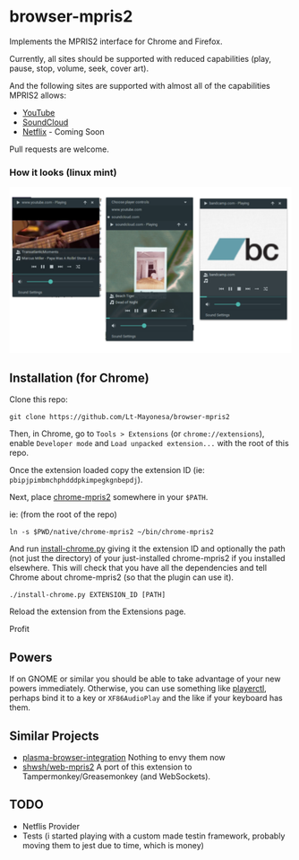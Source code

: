 # browser-mpris2
Implements the MPRIS2 interface for Chrome and Firefox.

Currently, all sites should be supported with reduced capabilities (play, pause, stop, volume, seek, cover art).

And the following sites are supported with almost all of the capabilities MPRIS2 allows:
* [YouTube](https://youtube.com)
* [SoundCloud](https://soundcloud.com)
* [Netflix](https://netflix.com) - Coming Soon

Pull requests are welcome.

### How it looks (linux mint)
![players screenshot](https://raw.githubusercontent.com/Lt-Mayonesa/browser-mpris2/master/screenshot.png)


## Installation (for Chrome)
Clone this repo:
```text
git clone https://github.com/Lt-Mayonesa/browser-mpris2
```
Then, in Chrome, go to `Tools > Extensions` (or `chrome://extensions`), enable `Developer mode` and `Load unpacked extension...` with the root of this repo.

Once the extension loaded copy the extension ID (ie: `pbipjpimbmchphdddpkimpegkgnbepdj`).

Next, place [chrome-mpris2](native/chrome-mpris2) somewhere in your `$PATH`.

ie: (from the root of the repo)
```text
ln -s $PWD/native/chrome-mpris2 ~/bin/chrome-mpris2
```

And run [install-chrome.py](native/install-chrome.py) giving it the extension ID and optionally the path (not just the directory) of your just-installed chrome-mpris2 if you installed elsewhere.  This will check that you have all the dependencies and tell Chrome about chrome-mpris2 (so that the plugin can use it).
```text
./install-chrome.py EXTENSION_ID [PATH]
```

Reload the extension from the Extensions page.

Profit

## Powers
If on GNOME or similar you should be able to take advantage of your new powers immediately.  Otherwise, you can use something like [playerctl](https://github.com/acrisci/playerctl), perhaps bind it to a key or `XF86AudioPlay` and the like if your keyboard has them.

## Similar Projects
* [plasma-browser-integration](https://github.com/KDE/plasma-browser-integration)
  Nothing to envy them now
* [shwsh/web-mpris2](https://github.com/shwsh/web-mpris2)
  A port of this extension to Tampermonkey/Greasemonkey (and WebSockets).

## TODO
 - Netflis Provider
 - Tests (i started playing with a custom made testin framework, probably moving them to jest due to time, which is money)
